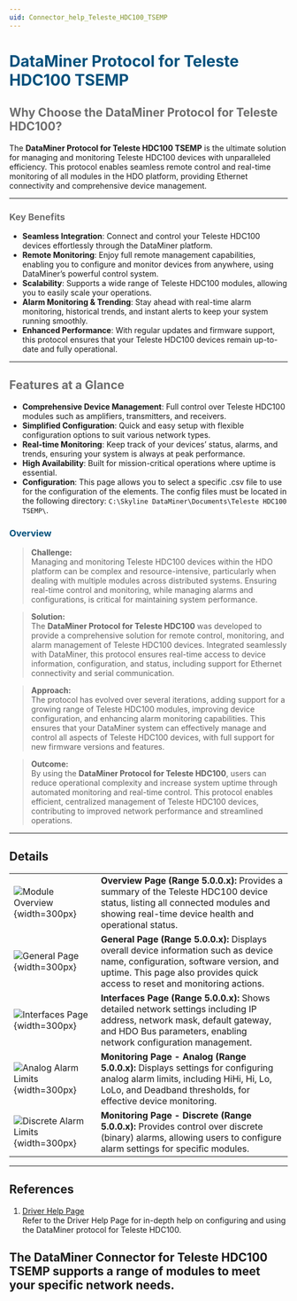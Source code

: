 ```yaml
---
uid: Connector_help_Teleste_HDC100_TSEMP
---
```

# <span style="color: #00517d;">**DataMiner Protocol for Teleste HDC100 TSEMP**</span>

## <span style="color: #6d6d6d;">Why Choose the DataMiner Protocol for Teleste HDC100?</span>

The **DataMiner Protocol for Teleste HDC100 TSEMP** is the ultimate solution for managing and monitoring Teleste HDC100 devices with unparalleled efficiency. This protocol enables seamless remote control and real-time monitoring of all modules in the HDO platform, providing Ethernet connectivity and comprehensive device management.

---

### <span style="color: #6d6d6d;">Key Benefits</span>

- **Seamless Integration**: Connect and control your Teleste HDC100 devices effortlessly through the DataMiner platform.
- **Remote Monitoring**: Enjoy full remote management capabilities, enabling you to configure and monitor devices from anywhere, using DataMiner’s powerful control system.
- **Scalability**: Supports a wide range of Teleste HDC100 modules, allowing you to easily scale your operations.
- **Alarm Monitoring & Trending**: Stay ahead with real-time alarm monitoring, historical trends, and instant alerts to keep your system running smoothly.
- **Enhanced Performance**: With regular updates and firmware support, this protocol ensures that your Teleste HDC100 devices remain up-to-date and fully operational.

---

## <span style="color: #6d6d6d;">Features at a Glance</span>

- **Comprehensive Device Management**: Full control over Teleste HDC100 modules such as amplifiers, transmitters, and receivers.
- **Simplified Configuration**: Quick and easy setup with flexible configuration options to suit various network types.
- **Real-time Monitoring**: Keep track of your devices’ status, alarms, and trends, ensuring your system is always at peak performance.
- **High Availability**: Built for mission-critical operations where uptime is essential.
- **Configuration**: This page allows you to select a specific .csv file to use for the configuration of the elements. The config files must be located in the following directory: `C:\Skyline DataMiner\Documents\Teleste HDC100 TSEMP\`.


### <span style="color: #00517d;">Overview</span>

> **Challenge:**  
> Managing and monitoring Teleste HDC100 devices within the HDO platform can be complex and resource-intensive, particularly when dealing with multiple modules across distributed systems. Ensuring real-time control and monitoring, while managing alarms and configurations, is critical for maintaining system performance.

> **Solution:**  
> The **DataMiner Protocol for Teleste HDC100** was developed to provide a comprehensive solution for remote control, monitoring, and alarm management of Teleste HDC100 devices. Integrated seamlessly with DataMiner, this protocol ensures real-time access to device information, configuration, and status, including support for Ethernet connectivity and serial communication.

> **Approach:**  
> The protocol has evolved over several iterations, adding support for a growing range of Teleste HDC100 modules, improving device configuration, and enhancing alarm monitoring capabilities. This ensures that your DataMiner system can effectively manage and control all aspects of Teleste HDC100 devices, with full support for new firmware versions and features.

> **Outcome:**  
> By using the **DataMiner Protocol for Teleste HDC100**, users can reduce operational complexity and increase system uptime through automated monitoring and real-time control. This protocol enables efficient, centralized management of Teleste HDC100 devices, contributing to improved network performance and streamlined operations.

---
## Details  

|   |   |
|---|---|
| ![Module Overview](~/connector/images/TelesteHDC100ModuleOverview.PNG){width=300px}  | **Overview Page (Range 5.0.0.x):** Provides a summary of the Teleste HDC100 device status, listing all connected modules and showing real-time device health and operational status. |
| ![General Page](~/connector/images/TelesteHDC100GeneralPage.PNG){width=300px}  | **General Page (Range 5.0.0.x):** Displays overall device information such as device name, configuration, software version, and uptime. This page also provides quick access to reset and monitoring actions. |
| ![Interfaces Page](~/connector/images/TelesteHDC100InterfacesPage.PNG){width=300px}  | **Interfaces Page (Range 5.0.0.x):** Shows detailed network settings including IP address, network mask, default gateway, and HDO Bus parameters, enabling network configuration management. |
| ![Analog Alarm Limits](~/connector/images/TelesteHDC100MonitoringAnalogAlarmLimits.PNG){width=300px}  | **Monitoring Page - Analog (Range 5.0.0.x):** Displays settings for configuring analog alarm limits, including HiHi, Hi, Lo, LoLo, and Deadband thresholds, for effective device monitoring. |
| ![Discrete Alarm Limits](~/connector/images/TelesteHDCMonitoringDiscreteAlarmLimits.PNG){width=300px}  | **Monitoring Page - Discrete (Range 5.0.0.x):** Provides control over discrete (binary) alarms, allowing users to configure alarm settings for specific modules. |

---
## References
1. [Driver Help Page](./Connector_help_Teleste_HDC100_TSEMP_Technical.md)  
   Refer to the Driver Help Page for in-depth help on configuring and using the DataMiner protocol for Teleste HDC100.

The DataMiner Connector for Teleste HDC100 TSEMP supports a range of modules to meet your specific network needs. 
---